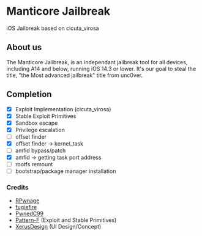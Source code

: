 # Manticore Jailbreak
iOS Jailbreak based on cicuta_virosa

## About us
The Manticore Jailbreak, is an independant jailbreak tool for all devices, including A14 and below, running iOS 14.3 or lower.
It's our goal to steal the title, "the Most advanced jailbreak" title from unc0ver.

## Completion 
- [x] Exploit Implementation (cicuta_virosa)
- [x] Stable Exploit Primitives
- [x] Sandbox escape
- [x] Privilege escalation
- [ ] offset finder
- [x] offset finder -> kernel_task
- [ ] amfid bypass/patch
- [x] amfid -> getting task port address 
- [ ] rootfs remount
- [ ] bootstrap/package manager installation

### Credits
* [RPwnage](https://twitter.com/rpwnage)
* [fugiefire](https://twitter.com/fugiefire)
* [PwnedC99](https://twitter.com/pwnedc99)
* [Pattern-F](https://twitter.com/pattern_f_) (Exploit and Stable Primitives)
* [XerusDesign](https://twitter.com/xerusdesign) (UI Design/Concept)
